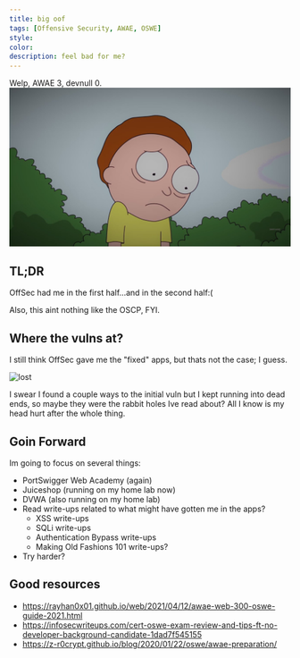 ```yaml
---
title: big oof
tags: [Offensive Security, AWAE, OSWE]
style:
color:
description: feel bad for me?
---
```


Welp, AWAE 3, devnull 0.
![welp](../images/sad_morty.jpg "welp")

## TL;DR
OffSec had me in the first half...and in the second half:(

Also, this aint nothing like the OSCP, FYI.

## Where the vulns at?
I still think OffSec gave me the "fixed" apps, but thats not the case; I guess.

![lost](https://cdn.imgbin.com/12/25/12/imgbin-john-travolta-pulp-fiction-confused-john-travolta-8WH5VaVxdcc8EhA1WqfwtTw4W.jpg "im lost")

I swear I found a couple ways to the initial vuln but I kept running into dead ends, so maybe they were the rabbit holes Ive read about? All I know is my head hurt after the whole thing.

## Goin Forward
Im going to focus on several things:
- PortSwigger Web Academy (again)
- Juiceshop (running on my home lab now)
- DVWA (also running on my home lab)
- Read write-ups related to what might have gotten me in the apps?
  - XSS write-ups
  - SQLi write-ups
  - Authentication Bypass write-ups
  - Making Old Fashions 101 write-ups?
- Try harder?

## Good resources
- https://rayhan0x01.github.io/web/2021/04/12/awae-web-300-oswe-guide-2021.html
- https://infosecwriteups.com/cert-oswe-exam-review-and-tips-ft-no-developer-background-candidate-1dad7f545155
- https://z-r0crypt.github.io/blog/2020/01/22/oswe/awae-preparation/
